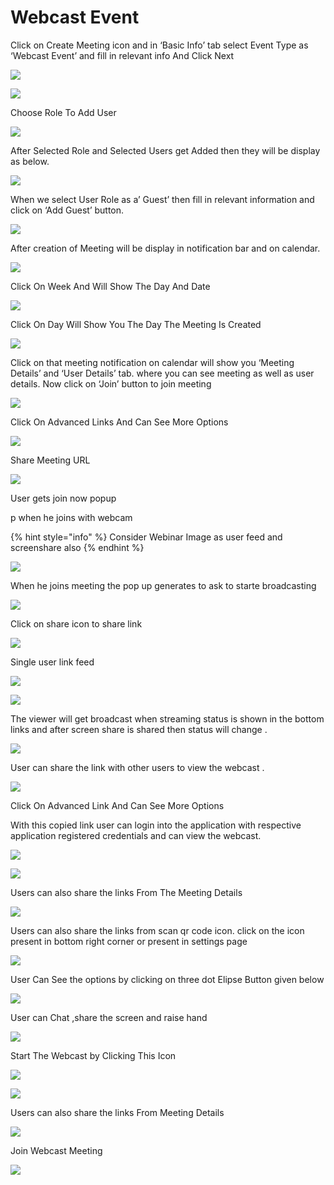 # Webcast Event

Click on Create Meeting icon and in ‘Basic Info’ tab select Event Type as ‘Webcast Event’ and fill in relevant info And Click Next

![](../../.gitbook/assets/image%20%28359%29.png)

![](../../.gitbook/assets/image%20%28370%29.png)

Choose Role To Add User  


![](../../.gitbook/assets/image%20%28371%29.png)

After Selected Role and Selected Users get Added then they will be display as below.

![](../../.gitbook/assets/image%20%28361%29.png)

When we select User Role as a’ Guest’ then fill in relevant information and click on ‘Add Guest’ button.

![](../../.gitbook/assets/image%20%28360%29.png)

After creation of Meeting will be display in notification bar and on calendar.

![](../../.gitbook/assets/image%20%28364%29.png)

Click On Week And Will Show The Day And Date

![](../../.gitbook/assets/image%20%28384%29.png)

Click On Day Will Show You The Day The Meeting Is Created

![](../../.gitbook/assets/image%20%28375%29.png)

Click on that meeting notification on calendar will show you ‘Meeting Details’ and ‘User Details’ tab. where you can see meeting as well as user details. Now click on ‘Join’ button to join meeting

![](../../.gitbook/assets/image%20%28357%29.png)

Click On Advanced Links And Can See More Options

![](../../.gitbook/assets/image%20%28535%29.png)

Share Meeting URL

![](../../.gitbook/assets/image%20%28368%29.png)

User gets join now popup

p when he joins with webcam

{% hint style="info" %}
Consider Webinar Image as user feed and screenshare also
{% endhint %}

![](../../.gitbook/assets/image%20%28200%29%20%281%29.png)

When he joins meeting the pop up generates to ask to starte broadcasting 

![](../../.gitbook/assets/image%20%2836%29.png)

Click on share icon to share  link

![](../../.gitbook/assets/image%20%2816%29.png)

Single user link feed

![](../../.gitbook/assets/image%20%28136%29%20%281%29.png)

![](../../.gitbook/assets/image%20%28442%29.png)

The viewer will get broadcast when streaming status is shown in the bottom links and after screen share is shared then status will change .

![](../../.gitbook/assets/image%20%28446%29.png)

User can share the link with other users to view the webcast .

![](../../.gitbook/assets/image%20%28403%29.png)

Click On Advanced Link And Can See More Options



With this copied link user can login into the application with respective application registered credentials and can view the webcast.

![](../../.gitbook/assets/image%20%28438%29.png)

![](../../.gitbook/assets/image%20%28396%29.png)

Users can also share the links  From The Meeting Details

![](../../.gitbook/assets/image%20%28408%29.png)

Users can also share the links from scan qr code icon. click on the icon present in bottom right corner or present in settings page



![](../../.gitbook/assets/image%20%28434%29.png)

User Can See the options by clicking on three dot Elipse Button  given below

![](../../.gitbook/assets/image%20%28474%29.png)

User can Chat ,share the screen and raise hand

![](../../.gitbook/assets/image%20%28472%29.png)

Start The Webcast by Clicking This Icon

![](../../.gitbook/assets/image%20%28504%29.png)

![](../../.gitbook/assets/image%20%28404%29.png)

Users can also share the links From Meeting Details

![](../../.gitbook/assets/image%20%28499%29.png)

Join Webcast Meeting

![](../../.gitbook/assets/image%20%28536%29.png)

